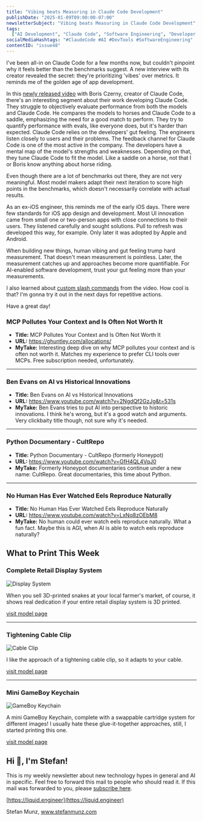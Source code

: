 ```yaml
---
title: "Vibing beats Measuring in Claude Code Development"
publishDate: "2025-01-09T09:00:00-07:00"
newsletterSubject: "Vibing beats Measuring in Claude Code Development"
tags:
  ["AI Development", "Claude Code", "Software Engineering", "Developer Tools"]
socialMediaHashtags: "#ClaudeCode #AI #DevTools #SoftwareEngineering"
contentID: "issue48"
---
```


I've been all-in on Claude Code for a few months now, but couldn't pinpoint why it feels better than the benchmarks suggest. A new interview with its creator revealed the secret: they're prioritizing 'vibes' over metrics. It reminds me of the golden age of app development.

In this [newly released video](https://www.youtube.com/watch?v=iF9iV4xponk) with Boris Czerny, creator of Claude Code, there's an interesting segment about their work developing Claude Code. They struggle to objectively evaluate performance from both the models and Claude Code. He compares the models to horses and Claude Code to a saddle, emphasizing the need for a good match to perform. They try to quantify performance with evals, like everyone does, but it's harder than expected. Claude Code relies on the developers' gut feeling. The engineers listen closely to users and their problems. The feedback channel for Claude Code is one of the most active in the company. The developers have a mental map of the model's strengths and weaknesses. Depending on that, they tune Claude Code to fit the model. Like a saddle on a horse, not that I or Boris know anything about horse riding.

Even though there are a lot of benchmarks out there, they are not very meaningful. Most model makers adapt their next iteration to score high points in the benchmarks, which doesn't necessarily correlate with actual results.

As an ex-iOS engineer, this reminds me of the early iOS days. There were few standards for iOS app design and development. Most UI innovation came from small one or two-person apps with close connections to their users. They listened carefully and sought solutions. Pull to refresh was developed this way, for example. Only later it was adopted by Apple and Android.

When building new things, human vibing and gut feeling trump hard measurement. That doesn't mean measurement is pointless. Later, the measurement catches up and approaches become more quantifiable. For AI-enabled software development, trust your gut feeling more than your measurements.

I also learned about [custom slash commands](https://docs.anthropic.com/en/docs/claude-code/slash-commands#custom-slash-commands) from the video. How cool is that? I'm gonna try it out in the next days for repetitive actions.

Have a great day!

<!--LINKS_SEPARATOR-->

### MCP Pollutes Your Context and Is Often Not Worth It

- **Title:** MCP Pollutes Your Context and Is Often Not Worth It
- **URL:** https://ghuntley.com/allocations/
- **MyTake:** Interesting deep dive on why MCP pollutes your context and is often not worth it. Matches my experience to prefer CLI tools over MCPs. Free subscription needed, unfortunately.

---

### Ben Evans on AI vs Historical Innovations

- **Title:** Ben Evans on AI vs Historical Innovations
- **URL:** https://www.youtube.com/watch?v=2NgdQf2GzJg&t=531s
- **MyTake:** Ben Evans tries to put AI into perspective to historic innovations. I think he's wrong, but it's a good watch and arguments. Very clickbaity title though, not sure why it's needed.

---

### Python Documentary - CultRepo

- **Title:** Python Documentary - CultRepo (formerly Honeypot)
- **URL:** https://www.youtube.com/watch?v=GfH4QL4VqJ0
- **MyTake:** Formerly Honeypot documentaries continue under a new name: CultRepo. Great documentaries, this time about Python.

---

### No Human Has Ever Watched Eels Reproduce Naturally

- **Title:** No Human Has Ever Watched Eels Reproduce Naturally
- **URL:** https://www.youtube.com/watch?v=LxNq8zOEbM8
- **MyTake:** No human could ever watch eels reproduce naturally. What a fun fact. Maybe this is AGI, when AI is able to watch eels reproduce naturally?

<!--PRINT_SEPARATOR-->

## What to Print This Week

### Complete Retail Display System

![Display System](https://embed.filekitcdn.com/e/eDK9YeMyLk65oQtXSTZztY/2QWhD5npFVfWFrieg8T436)

When you sell 3D-printed snakes at your local farmer's market, of course, it shows real dedication if your entire retail display system is 3D printed.

[visit model page](https://makerworld.com/en/models/1169962-complete-retail-display-system#profileId-1178069)

---

### Tightening Cable Clip

![Cable Clip](https://embed.filekitcdn.com/e/eDK9YeMyLk65oQtXSTZztY/eUJPQts27hWHER2kTHqhcM)

I like the approach of a tightening cable clip, so it adapts to your cable.

[visit model page](https://makerworld.com/en/models/1191250-tightening-cable-clip-organizer-multiple-sizes#profileId-1203048)

---

### Mini GameBoy Keychain

![GameBoy Keychain](https://embed.filekitcdn.com/e/eDK9YeMyLk65oQtXSTZztY/bTnzT78bz7ou24nkACmqAT)

A mini GameBoy Keychain, complete with a swappable cartridge system for different images! I usually hate these glue-it-together approaches, still, I started printing this one.

[visit model page](https://makerworld.com/en/models/1603381-mini-gameboy-keychain-swappable-photo-cartridge#profileId-1690337)

<!--FOOTER_SEPARATOR-->

## Hi 👋, I'm Stefan!

This is my weekly newsletter about new technology hypes in general and AI in specific. Feel free to forward this mail to people who should read it. If this mail was forwarded to you, please [subscribe here](https://liquid.engineer).

[https://liquid.engineer](https://liquid.engineer)

Stefan Munz, www.stefanmunz.com
